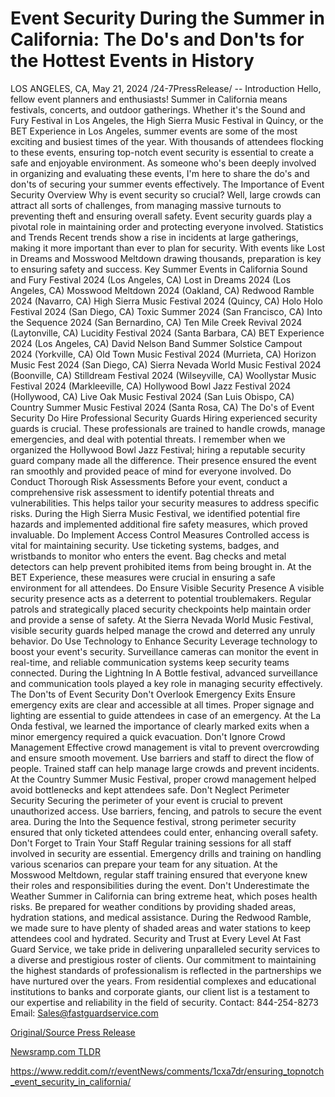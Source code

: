 # Event Security During the Summer in California: The Do's and Don'ts for the Hottest Events in History

LOS ANGELES, CA, May 21, 2024 /24-7PressRelease/ --   Introduction  Hello, fellow event planners and enthusiasts! Summer in California means festivals, concerts, and outdoor gatherings. Whether it's the Sound and Fury Festival in Los Angeles, the High Sierra Music Festival in Quincy, or the BET Experience in Los Angeles, summer events are some of the most exciting and busiest times of the year. With thousands of attendees flocking to these events, ensuring top-notch event security is essential to create a safe and enjoyable environment. As someone who's been deeply involved in organizing and evaluating these events, I'm here to share the do's and don'ts of securing your summer events effectively.  The Importance of Event Security  Overview  Why is event security so crucial? Well, large crowds can attract all sorts of challenges, from managing massive turnouts to preventing theft and ensuring overall safety. Event security guards play a pivotal role in maintaining order and protecting everyone involved.  Statistics and Trends  Recent trends show a rise in incidents at large gatherings, making it more important than ever to plan for security. With events like Lost in Dreams and Mosswood Meltdown drawing thousands, preparation is key to ensuring safety and success.  Key Summer Events in California  Sound and Fury Festival 2024 (Los Angeles, CA) Lost in Dreams 2024 (Los Angeles, CA) Mosswood Meltdown 2024 (Oakland, CA) Redwood Ramble 2024 (Navarro, CA) High Sierra Music Festival 2024 (Quincy, CA) Holo Holo Festival 2024 (San Diego, CA) Toxic Summer 2024 (San Francisco, CA) Into the Sequence 2024 (San Bernardino, CA) Ten Mile Creek Revival 2024 (Laytonville, CA) Lucidity Festival 2024 (Santa Barbara, CA) BET Experience 2024 (Los Angeles, CA) David Nelson Band Summer Solstice Campout 2024 (Yorkville, CA) Old Town Music Festival 2024 (Murrieta, CA) Horizon Music Fest 2024 (San Diego, CA) Sierra Nevada World Music Festival 2024 (Boonville, CA) Stilldream Festival 2024 (Wilseyville, CA) Woollystar Music Festival 2024 (Markleeville, CA) Hollywood Bowl Jazz Festival 2024 (Hollywood, CA) Live Oak Music Festival 2024 (San Luis Obispo, CA) Country Summer Music Festival 2024 (Santa Rosa, CA)  The Do's of Event Security  Do Hire Professional Security Guards  Hiring experienced security guards is crucial. These professionals are trained to handle crowds, manage emergencies, and deal with potential threats. I remember when we organized the Hollywood Bowl Jazz Festival; hiring a reputable security guard company made all the difference. Their presence ensured the event ran smoothly and provided peace of mind for everyone involved.  Do Conduct Thorough Risk Assessments  Before your event, conduct a comprehensive risk assessment to identify potential threats and vulnerabilities. This helps tailor your security measures to address specific risks. During the High Sierra Music Festival, we identified potential fire hazards and implemented additional fire safety measures, which proved invaluable.  Do Implement Access Control Measures  Controlled access is vital for maintaining security. Use ticketing systems, badges, and wristbands to monitor who enters the event. Bag checks and metal detectors can help prevent prohibited items from being brought in. At the BET Experience, these measures were crucial in ensuring a safe environment for all attendees.  Do Ensure Visible Security Presence  A visible security presence acts as a deterrent to potential troublemakers. Regular patrols and strategically placed security checkpoints help maintain order and provide a sense of safety. At the Sierra Nevada World Music Festival, visible security guards helped manage the crowd and deterred any unruly behavior.  Do Use Technology to Enhance Security  Leverage technology to boost your event's security. Surveillance cameras can monitor the event in real-time, and reliable communication systems keep security teams connected. During the Lightning In A Bottle festival, advanced surveillance and communication tools played a key role in managing security effectively.  The Don'ts of Event Security  Don't Overlook Emergency Exits  Ensure emergency exits are clear and accessible at all times. Proper signage and lighting are essential to guide attendees in case of an emergency. At the La Onda festival, we learned the importance of clearly marked exits when a minor emergency required a quick evacuation.  Don't Ignore Crowd Management  Effective crowd management is vital to prevent overcrowding and ensure smooth movement. Use barriers and staff to direct the flow of people. Trained staff can help manage large crowds and prevent incidents. At the Country Summer Music Festival, proper crowd management helped avoid bottlenecks and kept attendees safe.  Don't Neglect Perimeter Security Securing the perimeter of your event is crucial to prevent unauthorized access. Use barriers, fencing, and patrols to secure the event area. During the Into the Sequence festival, strong perimeter security ensured that only ticketed attendees could enter, enhancing overall safety.  Don't Forget to Train Your Staff Regular training sessions for all staff involved in security are essential. Emergency drills and training on handling various scenarios can prepare your team for any situation. At the Mosswood Meltdown, regular staff training ensured that everyone knew their roles and responsibilities during the event.  Don't Underestimate the Weather Summer in California can bring extreme heat, which poses health risks. Be prepared for weather conditions by providing shaded areas, hydration stations, and medical assistance. During the Redwood Ramble, we made sure to have plenty of shaded areas and water stations to keep attendees cool and hydrated.  Security and Trust at Every Level  At Fast Guard Service, we take pride in delivering unparalleled security services to a diverse and prestigious roster of clients. Our commitment to maintaining the highest standards of professionalism is reflected in the partnerships we have nurtured over the years. From residential complexes and educational institutions to banks and corporate giants, our client list is a testament to our expertise and reliability in the field of security.  Contact: 844-254-8273 Email: Sales@fastguardservice.com 

[Original/Source Press Release](https://www.24-7pressrelease.com/press-release/511019/event-security-during-the-summer-in-california-the-dos-and-donts-for-the-hottest-events-in-history)
                    

[Newsramp.com TLDR](None) 

https://www.reddit.com/r/eventNews/comments/1cxa7dr/ensuring_topnotch_event_security_in_california/